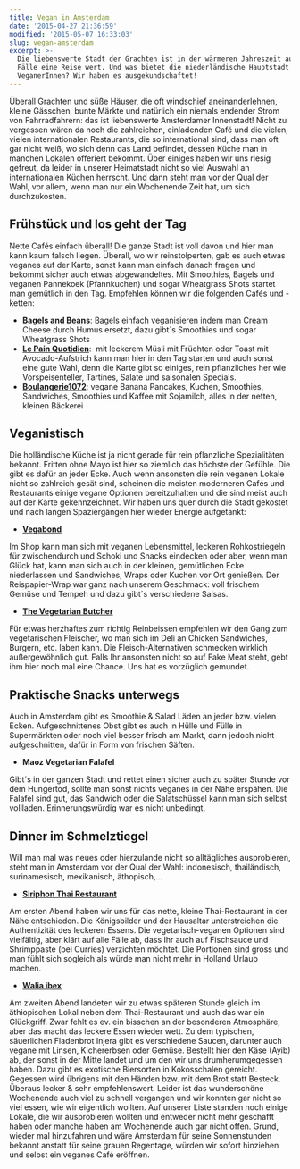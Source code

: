 ```yaml
---
title: Vegan in Amsterdam
date: '2015-04-27 21:36:59'
modified: '2015-05-07 16:33:03'
slug: vegan-amsterdam
excerpt: >-
  Die liebenswerte Stadt der Grachten ist in der wärmeren Jahreszeit auf alle
  Fälle eine Reise wert. Und was bietet die niederländische Hauptstadt für
  VeganerInnen? Wir haben es ausgekundschaftet!
---
```


Überall Grachten und süße Häuser, die oft windschief aneinanderlehnen, kleine Gässchen, bunte Märkte und natürlich ein niemals endender Strom von Fahrradfahrern: das ist liebenswerte Amsterdamer Innenstadt! Nicht zu vergessen wären da noch die zahlreichen, einladenden Café und die vielen, vielen internationalen Restaurants, die so international sind, dass man oft gar nicht weiß, wo sich denn das Land befindet, dessen Küche man in manchen Lokalen offeriert bekommt. Über einiges haben wir uns riesig gefreut, da leider in unserer Heimatstadt nicht so viel Auswahl an internationalen Küchen herrscht. Und dann steht man vor der Qual der Wahl, vor allem, wenn man nur ein Wochenende Zeit hat, um sich durchzukosten.

## Frühstück und los geht der Tag

Nette Cafés einfach überall! Die ganze Stadt ist voll davon und hier man kann kaum falsch liegen. Überall, wo wir reinstolperten, gab es auch etwas veganes auf der Karte, sonst kann man einfach danach fragen und bekommt sicher auch etwas abgewandeltes. Mit Smoothies, Bagels und veganen Pannekoek (Pfannkuchen) und sogar Wheatgrass Shots startet man gemütlich in den Tag. Empfehlen können wir die folgenden Cafés und -ketten:

*   [**Bagels and Beans**](http://www.bagelsbeans.nl/de): Bagels einfach veganisieren indem man Cream Cheese durch Humus ersetzt, dazu gibt´s Smoothies und sogar Wheatgrass Shots
*   [**Le Pain Quotidien**](http://www.lepainquotidien.nl/):  mit leckerem Müsli mit Früchten oder Toast mit Avocado-Aufstrich kann man hier in den Tag starten und auch sonst eine gute Wahl, denn die Karte gibt so einiges, rein pflanzliches her wie Vorspeisenteller, Tartines, Salate und saisonalen Specials.
*   [**Boulangerie1072**](http://www.boulangerie1072.nl/): vegane Banana Pancakes, Kuchen, Smoothies, Sandwiches, Smoothies und Kaffee mit Sojamilch, alles in der netten, kleinen Bäckerei

## Veganistisch

Die holländische Küche ist ja nicht gerade für rein pflanzliche Spezialitäten bekannt. Fritten ohne Mayo ist hier so ziemlich das höchste der Gefühle. Die gibt es dafür an jeder Ecke. Auch wenn ansonsten die rein veganen Lokale nicht so zahlreich gesät sind, scheinen die meisten moderneren Cafés und Restaurants einige vegane Optionen bereitzuhalten und die sind meist auch auf der Karte gekennzeichnet. Wir haben uns quer durch die Stadt gekostet und nach langen Spaziergängen hier wieder Energie aufgetankt:

*   [**Vegabond**](http://vegabond.nl/)

Im Shop kann man sich mit veganen Lebensmittel, leckeren Rohkostriegeln für zwischendurch und Schoki und Snacks eindecken oder aber, wenn man Glück hat, kann man sich auch in der kleinen, gemütlichen Ecke niederlassen und Sandwiches, Wraps oder Kuchen vor Ort genießen. Der Reispapier-Wrap war ganz nach unserem Geschmack: voll frischem Gemüse und Tempeh und dazu gibt´s verschiedene Salsas.

*   [**The Vegetarian Butcher**](http://www.vegetarianbutcher.com/)

Für etwas herzhaftes zum richtig Reinbeissen empfehlen wir den Gang zum vegetarischen Fleischer, wo man sich im Deli an Chicken Sandwiches, Burgern, etc. laben kann. Die Fleisch-Alternativen schmecken wirklich außergewöhnlich gut. Falls Ihr ansonsten nicht so auf Fake Meat steht, gebt ihm hier noch mal eine Chance. Uns hat es vorzüglich gemundet. [<!-- Image removed (no copyright): veganes-essen-amsterdam-640x136.jpg -->](https://www.veganblatt.com/i/veganes-essen-amsterdam.jpg)

## Praktische Snacks unterwegs

Auch in Amsterdam gibt es Smoothie & Salad Läden an jeder bzw. vielen Ecken. Aufgeschnittenes Obst gibt es auch in Hülle und Fülle in Supermärkten oder noch viel besser frisch am Markt, dann jedoch nicht aufgeschnitten, dafür in Form von frischen Säften.

*   **Maoz Vegetarian Falafel**

Gibt´s in der ganzen Stadt und rettet einen sicher auch zu später Stunde vor dem Hungertod, sollte man sonst nichts veganes in der Nähe erspähen. Die Falafel sind gut, das Sandwich oder die Salatschüssel kann man sich selbst vollladen. Erinnerungswürdig war es nicht unbedingt.

## Dinner im Schmelztiegel

Will man mal was neues oder hierzulande nicht so alltägliches ausprobieren, steht man in Amsterdam vor der Qual der Wahl: indonesisch, thailändisch, surinamesisch, mexikanisch, äthopisch,...

*   [**Siriphon Thai Restaurant**](https://www.facebook.com/siriphon47)

Am ersten Abend haben wir uns für das nette, kleine Thai-Restaurant in der Nähe entschieden. Die Königsbilder und der Hausaltar unterstreichen die Authentizität des leckeren Essens. Die vegetarisch-veganen Optionen sind vielfältig, aber klärt auf alle Fälle ab, dass Ihr auch auf Fischsauce und Shrimppaste (bei Curries) verzichten möchtet. Die Portionen sind gross und man fühlt sich sogleich als würde man nicht mehr in Holland Urlaub machen.

*   [**Walia ibex**](https://www.facebook.com/pages/Resturant-Walia-Ibex/367762306583727)

Am zweiten Abend landeten wir zu etwas späteren Stunde gleich im äthiopischen Lokal neben dem Thai-Restaurant und auch das war ein Glückgriff. Zwar fehlt es ev. ein bisschen an der besonderen Atmosphäre, aber das macht das leckere Essen wieder wett. Zu dem typischen, säuerlichen Fladenbrot Injera gibt es verschiedene Saucen, darunter auch vegane mit Linsen, Kichererbsen oder Gemüse. Bestellt hier den Käse (Ayib) ab, der sonst in der Mitte landet und um den wir uns drumherumgegessen haben. Dazu gibt es exotische Biersorten in Kokosschalen gereicht. Gegessen wird übrigens mit den Händen bzw. mit dem Brot statt Besteck. Überaus lecker & sehr empfehlenswert. Leider ist das wunderschöne Wochenende auch viel zu schnell vergangen und wir konnten gar nicht so viel essen, wie wir eigentlich wollten. Auf unserer Liste standen noch einige Lokale, die wir ausprobieren wollten und entweder nicht mehr geschafft haben oder manche haben am Wochenende auch gar nicht offen. Grund, wieder mal hinzufahren und wäre Amsterdam für seine Sonnenstunden bekannt anstatt für seine grauen Regentage, würden wir sofort hinziehen und selbst ein veganes Café eröffnen.
